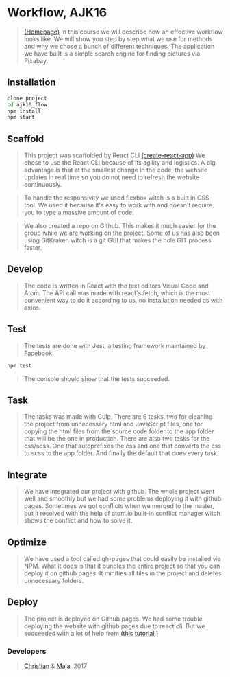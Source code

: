 # Workflow, AJK16

> [(Homepage)](https://christian-nylander.github.io/ajk16_workflow/)
In this course we will describe how an effective workflow looks like. We will show you step by step what we use for methods and why we chose a bunch of different techniques. The application we have built is a simple search engine for finding pictures via Pixabay.

## Installation
```sh
clone project
cd ajk16_flow
npm install
npm start
```

## Scaffold
> This project was scaffolded by React CLI [(create-react-app)](https://github.com/facebookincubator/create-react-app)
 We chose to use the React CLI because of its agility and logistics. A big advantage is that at the smallest change in  the code, the website updates in real time so you do not need to refresh the website continuously.

> To handle the responsivity we used flexbox witch is a built in CSS tool. We used it because it's easy to work with and doesn't require you to type a massive amount of code.

> We also created a repo on Github. This makes it much easier for the group while we are working on the project. Some of us has also been using GitKraken witch is a git GUI that makes the hole GIT process faster.

## Develop
> The code is written in React with the text editors Visual Code and Atom.
The API call was made with react's fetch, which is the most convenient way to do it according to us, no installation needed as with axios.  


## Test
> The tests are done with Jest, a testing framework maintained by Facebook.
```sh
npm test
```
> The console should show that the tests succeeded.


## Task
> The tasks was made with Gulp. There are 6 tasks, two for cleaning the project from unnecessary html and JavaScript files, one for copying the html files from the source code folder to the app folder that will be the one in production. There are also two tasks for the css/scss. One that autoprefixes the css and one that converts the css to scss to the app folder. And finally the default that does every task.


## Integrate
> We have integrated our project with github. The whole project went well and smoothly but we had some problems deploying it with github pages. Sometimes we got conflicts when we merged to the master, but it resolved with the help of atom.io built-in conflict manager witch shows the conflict and how to solve it.



## Optimize
> We have used a tool called gh-pages that could easily be installed via NPM. What it does is that it bundles the entire project so that you can deploy it on github pages. It minifies all files in the project and deletes unnecessary folders.


## Deploy
> The project is deployed on Github pages. We had some trouble deploying the website with github pages due to react cli. But we succeeded with a lot of help from [(this tutorial.)](https://www.youtube.com/watch?v=7yA7BGos2KQ)


### Developers
> [Christian](https://www.linkedin.com/in/christian-nylander-70082812a/) & [Maja](https://www.linkedin.com/in/majagedda/), 2017


